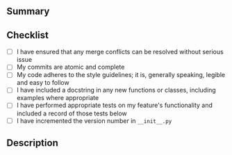 ## Summary

<!--- Include a SHORT summary (two sentences max) of the changes this PR makes. -->

## Checklist

<!--- As a reminder, DO NOT rebase your branch on develop for app-related work. -->

- [ ] I have ensured that any merge conflicts can be resolved without serious issue <!--- That is, any remaining conflicts are "trivial" or have been discussed with other developers and resolved to mutual satisfaction. -->
- [ ] My commits are atomic and complete
- [ ] My code adheres to the style guidelines; it is, generally speaking, legible and easy to follow
- [ ] I have included a docstring in any new functions or classes, including examples where appropriate
- [ ] I have performed appropriate tests on my feature's functionality and included a record of those tests below <!--- This includes things like screenshots of new pages. -->
- [ ] I have incremented the version number in `__init__.py`

## Description

<!--- Include a more detailed description of the changes this PR makes, focusing on any context or concerns not covered by comments in the code itself. -->
